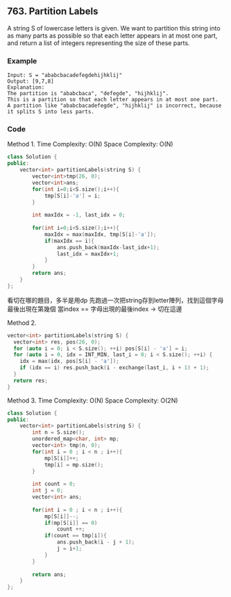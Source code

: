 ## 763. Partition Labels

A string S of lowercase letters is given. We want to partition this string into as many parts as possible so that each letter appears in at most one part, and return a list of integers representing the size of these parts.


### Example
```
Input: S = "ababcbacadefegdehijhklij"
Output: [9,7,8]
Explanation:
The partition is "ababcbaca", "defegde", "hijhklij".
This is a partition so that each letter appears in at most one part.
A partition like "ababcbacadefegde", "hijhklij" is incorrect, because it splits S into less parts.
```

### Code
Method 1.
Time Complexity: O(N)
Space Complexity: O(N)

```c++
class Solution {
public:
    vector<int> partitionLabels(string S) {
        vector<int>tmp(26, 0);
        vector<int>ans;
        for(int i=0;i<S.size();i++){
            tmp[S[i]-'a'] = i;
        }
        
        int maxIdx = -1, last_idx = 0;
        
        for(int i=0;i<S.size();i++){
            maxIdx = max(maxIdx, tmp[S[i]-'a']);
            if(maxIdx == i){
                ans.push_back(maxIdx-last_idx+1);
                last_idx = maxIdx+1;
            }
        }
        return ans;
    }
};
```
看切在哪的題目，多半是用dp
先跑過一次把string存到letter陣列，找到這個字母最後出現在第幾個
當index == 字母出現的最後index -> 切在這邊



Method 2.
```c++
vector<int> partitionLabels(string S) {
  vector<int> res, pos(26, 0);  
  for (auto i = 0; i < S.size(); ++i) pos[S[i] - 'a'] = i;
  for (auto i = 0, idx = INT_MIN, last_i = 0; i < S.size(); ++i) {
    idx = max(idx, pos[S[i] - 'a']);
    if (idx == i) res.push_back(i - exchange(last_i, i + 1) + 1);
  }
  return res;
}

```


Method 3.
Time Complexity: O(N)
Space Complexity: O(2N)

```c++
class Solution {
public:
    vector<int> partitionLabels(string S) {
        int n = S.size();
        unordered_map<char, int> mp;
        vector<int> tmp(n, 0);
        for(int i = 0 ; i < n ; i++){
            mp[S[i]]++;
            tmp[i] = mp.size();
        }
        
        int count = 0;
        int j = 0;
        vector<int> ans;
        
        for(int i = 0 ; i < n ; i++){
            mp[S[i]]--;
            if(mp[S[i]] == 0)
                count ++;
            if(count == tmp[i]){
                ans.push_back(i - j + 1);
                j = i+1;
            }
        }
        
        return ans;
    }
};
```


